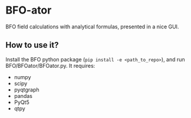 # BFO-ator

BFO field calculations with analytical formulas, presented in a nice GUI.

## How to use it?

Install the BFO python package (`pip install -e <path_to_repo>`), and run BFO/BFOator/BFOator.py.
It requires:
* numpy
* scipy
* pyqtgraph
* pandas
* PyQt5
* qtpy
